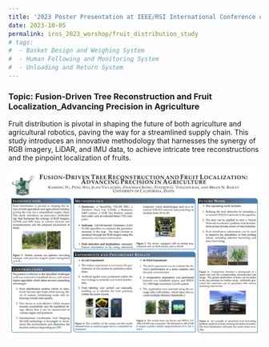 ```yaml
---
title: '2023 Poster Presentation at IEEE/RSI International Conference on Intelligent Robots and Systems (IROS) Workshop'
date: 2023-10-05
permalink: iros_2023_worshop/fruit_distribution_study
# tags:
#  - Basket Design and Weighing System
#  - Human Following and Monitoring System
#  - Unloading and Return System
---
```


### Topic: Fusion-Driven Tree Reconstruction and Fruit Localization_Advancing Precision in Agriculture
Fruit distribution is pivotal in shaping the future of both agriculture and agricultural robotics, paving the way for a streamlined supply chain. This study introduces an innovative methodology that harnesses the synergy of RGB imagery, LiDAR, and IMU data, to achieve intricate tree reconstructions and the pinpoint localization of fruits.




<img src="../images/Post_Images/2023/IROS_2023/Fruit_Distribution_Study.png"
     alt="Fruit_Distribution_Study.png"
     style="float: left; margin-bottom: 25px;" />




